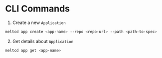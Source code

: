 # CLI Commands

1. Create a new `Application`

```bash
meltcd app create <app-name> --repo <repo-url> --path <path-to-spec>
```

2. Get details about `Application`

```bash
meltcd app get <app-name>
```

